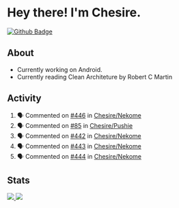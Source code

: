 # Hey there! I'm Chesire.

[![Github Badge](https://img.shields.io/badge/-Github-000?style=flat-square&logo=Github&logoColor=white&link=https://github.com/chesire)](https://github.com/chesire)

## About

<!-- Uses https://github.com/Chesire/natemoo-re -->
* Currently working on Android.
* Currently reading Clean Architeture by Robert C Martin
<!--
* Currently listening to: 
<a href="https://natemoo-re-iirbxe7wf.vercel.app/now-playing?open">
    <img src="https://natemoo-re-iirbxe7wf.vercel.app/now-playing" width="256" height="64" alt="Now Playing">
</a>  
-->

## Activity

<!-- Uses https://github.com/jamesgeorge007/github-activity-readme -->
<!--START_SECTION:activity-->
1. 🗣 Commented on [#446](https://github.com/Chesire/Nekome/issues/446) in [Chesire/Nekome](https://github.com/Chesire/Nekome)
2. 🗣 Commented on [#85](https://github.com/Chesire/Pushie/issues/85) in [Chesire/Pushie](https://github.com/Chesire/Pushie)
3. 🗣 Commented on [#442](https://github.com/Chesire/Nekome/issues/442) in [Chesire/Nekome](https://github.com/Chesire/Nekome)
4. 🗣 Commented on [#443](https://github.com/Chesire/Nekome/issues/443) in [Chesire/Nekome](https://github.com/Chesire/Nekome)
5. 🗣 Commented on [#444](https://github.com/Chesire/Nekome/issues/444) in [Chesire/Nekome](https://github.com/Chesire/Nekome)
<!--END_SECTION:activity-->

## Stats

<a href="https://github-readme-stats.vercel.app/api/top-langs/?username=chesire&theme=tokyonight">
    <img src="https://github-readme-stats.vercel.app/api/top-langs/?username=chesire&layout=compact&theme=tokyonight" >
</a>
<a href="https://github-readme-stats.vercel.app/api?username=chesire&show_icons=true&theme=tokyonight">
    <img src="https://github-readme-stats.vercel.app/api?username=chesire&show_icons=true&theme=tokyonight" >
</a>  
